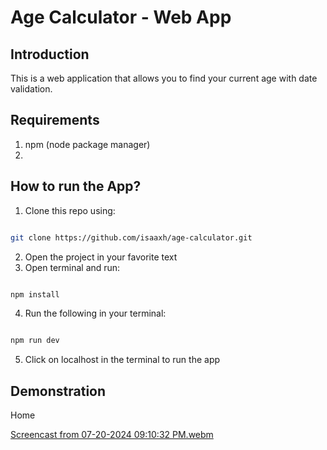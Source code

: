 # Age Calculator - Web App

## Introduction

This is a web application that allows you to find your current age with date validation. 

## Requirements

1. npm (node package manager)
2. 

## How to run the App?

1. Clone this repo using:

```bash

git clone https://github.com/isaaxh/age-calculator.git

```
2. Open the project in your favorite text
3. Open terminal and run:
   
```bash

npm install

```
4. Run the following in your terminal:

```bash

npm run dev

```
5. Click on localhost in the terminal to run the app

## Demonstration

Home

[Screencast from 07-20-2024 09:10:32 PM.webm](https://github.com/user-attachments/assets/1ba84286-a3fd-4ae6-93e7-480e359e17e8)






